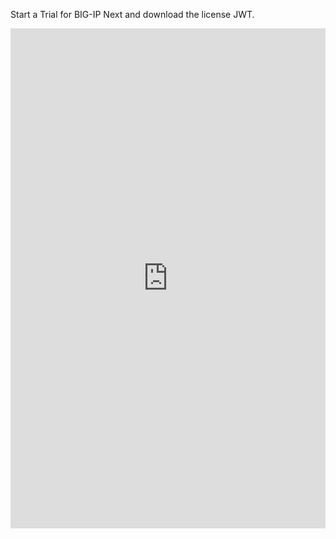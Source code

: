 Start a Trial for BIG-IP Next and download the license JWT.

<iframe src="https://scribehow.com/embed/How_to_Start_a_Free_Trial_and_Download_Software__Rn8IkWPTQRayOJdasTNenQ?as=scrollable&removeLogo=true" width="100%" height="800" allowfullscreen frameborder="0"></iframe>
